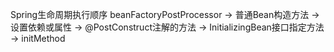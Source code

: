 Spring生命周期执行顺序 beanFactoryPostProcessor -> 普通Bean构造方法 -> 
设置依赖或属性 -> @PostConstruct注解的方法 -> InitializingBean接口指定方法 -> initMethod